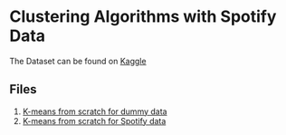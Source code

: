 # Clustering Algorithms with Spotify Data

The Dataset can be found on [Kaggle](https://www.kaggle.com/datasets/maharshipandya/-spotify-tracks-dataset)

## Files

1. [K-means from scratch for dummy data](./kmeans-from-scratch-dummy-data.ipynb)
2. [K-means from scratch for Spotify data](./kmeans-from-scratch-main-dataset.ipynb)